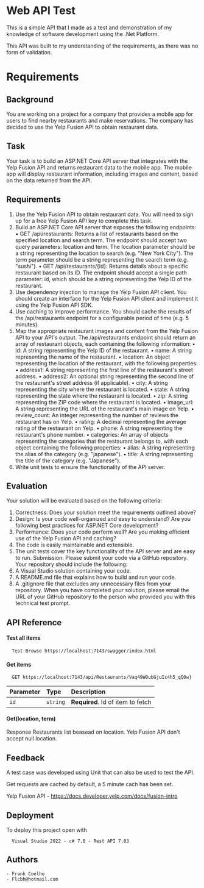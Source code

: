 
# Web API Test

This is a simple API that I made as a test and demonstration of my knowledge of software development using the .Net Platform.

This API was built to my understanding of the requirements, as there was no form of validation.

# Requirements

## Background

You are working on a project for a company that provides a mobile app for users to find
nearby restaurants and make reservations. The company has decided to use the Yelp Fusion
API to obtain restaurant data.

## Task

Your task is to build an ASP.NET Core API server that integrates with the Yelp Fusion API and
returns restaurant data to the mobile app. The mobile app will display restaurant
information, including images and content, based on the data returned from the API.

## Requirements

1. Use the Yelp Fusion API to obtain restaurant data. You will need to sign up for a free
Yelp Fusion API key to complete this task.
2. Build an ASP.NET Core API server that exposes the following endpoints:
• GET /api/restaurants: Returns a list of restaurants based on the specified
location and search term. The endpoint should accept two query parameters:
location and term. The location parameter should be a string representing
the location to search (e.g. "New York City"). The term parameter should be a
string representing the search term (e.g. "sushi").
• GET /api/restaurants/{id}: Returns details about a specific restaurant based
on its ID. The endpoint should accept a single path parameter: id, which
should be a string representing the Yelp ID of the restaurant.
3. Use dependency injection to manage the Yelp Fusion API client. You should create an
interface for the Yelp Fusion API client and implement it using the Yelp Fusion API
SDK.
4. Use caching to improve performance. You should cache the results of the
/api/restaurants endpoint for a configurable period of time (e.g. 5 minutes).
5. Map the appropriate restaurant images and content from the Yelp Fusion API to your
API's output. The /api/restaurants endpoint should return an array of restaurant
objects, each containing the following information:
• id: A string representing the Yelp ID of the restaurant.
• name: A string representing the name of the restaurant.
• location: An object representing the location of the restaurant, with the
following properties:
• address1: A string representing the first line of the restaurant's street
address.
• address2: An optional string representing the second line of the
restaurant's street address (if applicable).
• city: A string representing the city where the restaurant is located.
• state: A string representing the state where the restaurant is located.
• zip: A string representing the ZIP code where the restaurant is
located.
• image_url: A string representing the URL of the restaurant's main image on
Yelp.
• review_count: An integer representing the number of reviews the restaurant
has on Yelp.
• rating: A decimal representing the average rating of the restaurant on Yelp.
• phone: A string representing the restaurant's phone number.
• categories: An array of objects representing the categories that the
restaurant belongs to, with each object containing the following properties:
• alias: A string representing the alias of the category (e.g. "japanese").
• title: A string representing the title of the category (e.g. "Japanese").
6. Write unit tests to ensure the functionality of the API server.

## Evaluation

Your solution will be evaluated based on the following criteria:
1. Correctness: Does your solution meet the requirements outlined above?
2. Design: Is your code well-organized and easy to understand? Are you following best
practices for ASP.NET Core development?
3. Performance: Does your code perform well? Are you making efficient use of the Yelp
Fusion API and caching?
4. The code is easily maintainable and extensible.
5. The unit tests cover the key functionality of the API server and are easy to run.
Submission:
Please submit your code via a GitHub repository. Your repository should include the
following:
1. A Visual Studio solution containing your code.
2. A README.md file that explains how to build and run your code.
3. A .gitignore file that excludes any unnecessary files from your repository.
When you have completed your solution, please email the URL of your GitHub repository to
the person who provided you with this technical test prompt.

## API Reference

#### Test all items

```
  Test Browse https://localhost:7143/swagger/index.html
```

#### Get items

```
  GET https://localhost:7143/api/Restaurants/Vaq49W0ubGjuIc4h5_qQ0w}
```


| Parameter | Type     | Description                       |
| :-------- | :------- | :-------------------------------- |
| `id`      | `string` | **Required**. Id of item to fetch |

#### Get(location, term)

Response Restaurants list beasead on location.
Yelp Fusion API don't accept null location.


## Feedback

A test case was developed using Unit that can also be used to test the API.

Get requests are cached by default, a 5 minute cach has been set.

Yelp Fusion API - https://docs.developer.yelp.com/docs/fusion-intro

## Deployment

To deploy this project open with

```.net
  Visual Studio 2022 - c# 7.0 - Rest API 7.03
```


## Authors

```
- Frank Coelho
- Flcbh@hotmail.com
```

